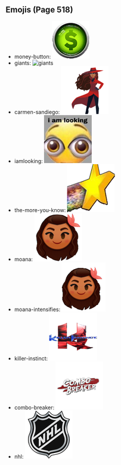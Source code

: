 
## Emojis (Page 518)

* money-button: ![money-button](output/money-button.gif)
* giants: ![giants](output/giants)
* carmen-sandiego: ![carmen-sandiego](output/carmen-sandiego.png)
* iamlooking: ![iamlooking](output/iamlooking.jpg)
* the-more-you-know: ![the-more-you-know](output/the-more-you-know.png)
* moana: ![moana](output/moana.png)
* moana-intensifies: ![moana-intensifies](output/moana-intensifies.gif)
* killer-instinct: ![killer-instinct](output/killer-instinct.png)
* combo-breaker: ![combo-breaker](output/combo-breaker.png)
* nhl: ![nhl](output/nhl.png)

